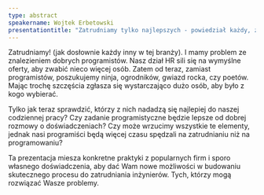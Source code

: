 ```yaml
---
type: abstract
speakername: Wojtek Erbetowski
presentationtitle: "Zatrudniamy tylko najlepszych - powiedział każdy, zawsze"
---
```

Zatrudniamy! (jak dosłownie każdy inny w tej branży). I mamy problem ze znalezieniem dobrych programistów. Nasz dział HR sili się na wymyślne oferty, aby zwabić nieco więcej osób. Zatem od teraz, zamiast programistów, poszukujemy ninja, ogrodników, gwiazd rocka, czy poetów. Mając trochę szczęścia zgłasza się wystarczająco dużo osób, aby było z kogo wybierać.

Tylko jak teraz sprawdzić, którzy z nich nadadzą się najlepiej do naszej codziennej pracy? Czy zadanie programistyczne będzie lepsze od dobrej rozmowy o doświadczeniach? Czy może wrzucimy wszystkie te elementy, jednak nasi programiści będą więcej czasu spędzali na zatrudnianiu niż na programowaniu?

Ta prezentacja miesza konkretne praktyki z popularnych firm i sporo własnego doświadczenia, aby dać Wam nowe możliwości w budowaniu skutecznego procesu do zatrudniania inżynierów. Tych, którzy mogą rozwiązać Wasze problemy.
